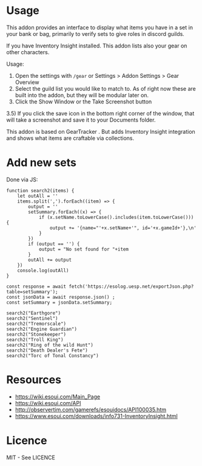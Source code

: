 # Usage

This addon provides an interface to display what items you have in a set in your bank or bag, primarily to verify sets to give roles in discord guilds.

If you have Inventory Insight installed. This addon lists also your gear on other characters.

Usage:
1) Open the settings with `/gear` or Settings > Addon Settings > Gear Overview
2) Select the guild list you would like to match to. As of right now these are built into the addon, but they will be modular later on.
3) Click the Show Window or the Take Screenshot button

3.5) If you click the save icon in the bottom right corner of the window, that will take a screenshot and save it to your Documents folder.

This addon is based on GearTracker . But adds Inventory Insight integration and shows what items are craftable via collections.

# Add new sets

Done via JS:

```
function search2(items) {
	let outAll = ''
	items.split(',').forEach((item) => {
		output = ''
		setSummary.forEach((x) => {
			if (x.setName.toLowerCase().includes(item.toLowerCase())) {
				output += '{name="'+x.setName+'", id='+x.gameId+'},\n'
			}
		})
		if (output == '') {
			output = "No set found for "+item
		}
		outAll += output
	})
	console.log(outAll)
}

const response = await fetch('https://esolog.uesp.net/exportJson.php?table=setSummary');
const jsonData = await response.json() ;
const setSummary = jsonData.setSummary;
```

```
search2("Earthgore")
search2("Sentinel")
search2("Tremorscale")
search2("Engine Guardian")
search2("Stonekeeper")
search2("Troll King")
search2("Ring of the wild Hunt")
search2("Death Dealer's Fete")
search2("Torc of Tonal Constancy")
```

# Resources

- https://wiki.esoui.com/Main_Page
- https://wiki.esoui.com/API
- http://observertim.com/gamerefs/esouidocs/API100035.htm
- https://www.esoui.com/downloads/info731-InventoryInsight.html

# Licence
MIT - See LICENCE